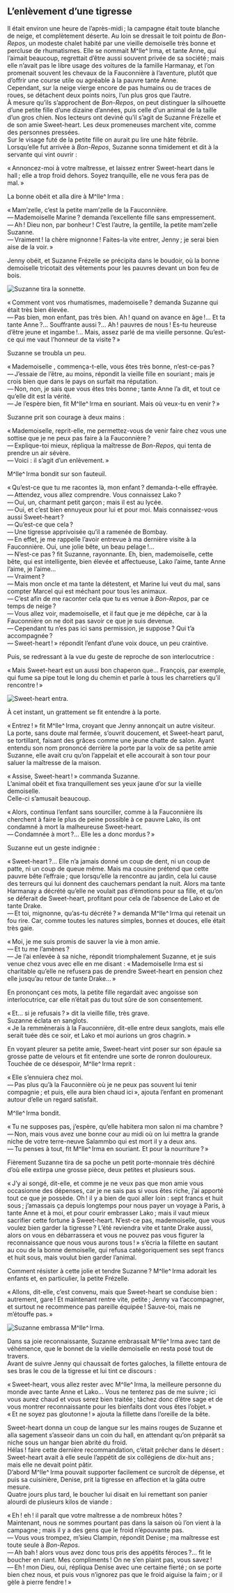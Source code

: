 ## L’enlèvement d’une tigresse

Il était environ une heure de l’après-midi ; la campagne était toute 
blanche de neige, et complètement déserte. Au loin se dressait le toit pointu 
de _Bon-Repos_, un modeste chalet habité par une vieille demoiselle très 
bonne et percluse de rhumatismes. Elle se nommait M^lle^ Irma, et tante Anne, qui 
l’aimait beaucoup, regrettait d’être aussi souvent privée de sa société ; 
mais elle n’avait pas le libre usage des voitures de la famille Harmanay, et 
l’on promenait souvent les chevaux de la Fauconnière à l’aventure, plutôt 
que d’offrir une course utile ou agréable à la pauvre tante Anne.  
Cependant, sur la neige vierge encore de pas humains ou de traces de roues, se 
détachent deux points noirs, l’un plus gros que l’autre.  
À mesure qu’ils s’approchent de _Bon-Repos_, on peut distinguer la silhouette 
d’une petite fille d’une dizaine d’années, puis celle d’un animal de la taille 
d’un gros chien. Nos lecteurs ont deviné qu’il s’agit de Suzanne Frézelle et 
de son amie Sweet-heart.
Les deux promeneuses marchent vite, comme des personnes pressées.  
Sur le visage futé de la petite fille on aurait pu lire une hâte fébrile.  
Lorsqu’elle fut arrivée à _Bon-Repos_, Suzanne sonna timidement et dit à la 
servante qui vint ouvrir :

« Annoncez-moi à votre maîtresse, et laissez entrer Sweet-heart dans le 
hall ; elle a trop froid dehors. Soyez tranquille, elle ne vous fera pas de 
mal. »

La bonne obéit et alla dire à M^lle^ Irma :

« Mam’zelle, c’est la petite mam’zelle de la Fauconnière.  
— Mademoiselle Marine ? demanda l’excellente fille sans empressement.  
— Ah ! Dieu non, par bonheur ! C’est l’autre, la gentille, la petite 
mam’zelle Suzanne.  
— Vraiment ! la chère mignonne ! Faites-la vite entrer, Jenny ; je 
serai bien aise de la voir. »

Jenny obéit, et Suzanne Frézelle se précipita dans le boudoir, où la bonne 
demoiselle tricotait des vêtements pour les pauvres devant un bon feu de bois. 
 

![Suzanne tira la sonnette.](../images/page095.jpg)

« Comment vont vos rhumatismes, mademoiselle ? demanda Suzanne qui était 
très bien élevée.  
— Pas bien, mon enfant, pas très bien. Ah ! quand on avance en âge !… 
Et ta tante Anne ?… Souffrante aussi ?… Ah ! pauvres de nous ! 
Es-tu heureuse d’être jeune et ingambe !… Mais, assez parlé de ma vieille 
personne. Qu’est-ce qui me vaut l’honneur de ta visite ? »

Suzanne se troubla un peu.

« Mademoiselle , commença-t-elle, vous êtes très bonne, n’est-ce-pas ?  
— J’essaie de l’être, au moins, répondit la vieille fille en souriant ;
mais je crois bien que dans le pays on surfait ma réputation.  
— Non, non, je sais que vous êtes très bonne ; tante Anne l’a dit, et 
tout ce qu’elle dit est la vérité.  
— Je l’espère bien, fit M^lle^ Irma en souriant. Mais où veux-tu en 
venir ? »

Suzanne prit son courage à deux mains :

« Mademoiselle, reprit-elle, me permettez-vous de venir faire chez vous une 
sottise que je ne peux pas faire à la Fauconnière ?  
— Explique-toi mieux, répliqua la maîtresse de _Bon-Repos_, qui tenta de 
prendre un air sévère.  
— Voici : il s’agit d’un enlèvement. »

M^lle^ Irma bondit sur son fauteuil.

« Qu’est-ce que tu me racontes là, mon enfant ? demanda-t-elle effrayée.  
— Attendez, vous allez comprendre. Vous connaissez Lako ?  
— Oui, un, charmant petit garçon ; mais il est au lycée.  
— Oui, et c’est bien ennuyeux pour lui et pour moi. Mais connaissez-vous 
aussi Sweet-heart ?  
— Qu’est-ce que cela ?  
— Une tigresse apprivoisée qu’il a ramenée de Bombay.  
— En effet, je me rappelle l’avoir entrevue à ma dernière visite à la 
Fauconnière. Oui, une jolie bête, un beau pelage !…  
— N’est-ce pas ? fit Suzanne, rayonnante. Eh, bien, mademoiselle, cette 
bête, qui est intelligente, bien élevée et affectueuse, Lako l’aime, tante 
Anne l’aime, je l’aime…  
— Vraiment ?  
— Mais mon oncle et ma tante la détestent, et Marine lui veut du mal, sans 
compter Marcel qui est méchant pour tous les animaux.  
— C’est afin de me raconter cela que tu es venue à _Bon-Repos_, par ce temps 
de neige ?  
— Vous allez voir, mademoiselle, et il faut que je me dépêche, car à la 
Fauconnière on ne doit pas savoir ce que je suis devenue.  
— Cependant tu n’es pas ici sans permission, je suppose ? Qui t’a 
accompagnée ?  
— Sweet-heart ! » répondit l’enfant d’une voix douce, un peu craintive.

Puis, se redressant à la vue du geste de reproche de son interlocutrice :

« Mais Sweet-heart est un aussi bon chaperon que… François, par exemple, 
qui fume sa pipe tout le long du chemin et parle à tous les charretiers qu’il 
rencontre ! »

![Sweet-heart entra.](../images/page097.jpg)

À cet instant, un grattement se fit entendre à la porte.

« Entrez ! » fit M^lle^ Irma, croyant que Jenny annonçait un autre 
visiteur.  
La porte, sans doute mal fermée, s’ouvrit doucement, et Sweet-heart parut, se 
tortillant, faisant des grâces comme une jeune chatte de salon. Ayant entendu 
son nom prononcé derrière la porte par la voix de sa petite amie Suzanne, 
elle avait cru qu’on l’appelait et elle accourait à son tour pour saluer la 
maîtresse de la maison.

« Assise, Sweet-heart ! » commanda Suzanne.  
L’animal obéit et fixa tranquillement ses yeux jaune d’or sur la vieille 
demoiselle.  
Celle-ci s’amusait beaucoup.

« Alors, continua l’enfant sans sourciller, comme à la Fauconnière ils 
cherchent à faire le plus de peine possible à ce pauvre Lako, ils ont 
condamné à mort la malheureuse Sweet-heart.  
— Condamnée à mort ?… Elle les a donc mordus ? »

Suzanne eut un geste indignée :

« Sweet-heart ?… Elle n’a jamais donné un coup de dent, ni un coup de 
patte, ni un coup de queue même. Mais ma cousine prétend que cette pauvre 
bête l’effraie ; que lorsqu’elle la rencontre au jardin, cela lui cause des 
terreurs qui lui donnent des cauchemars pendant la nuit. Alors ma tante 
Harmanay a décrété qu’elle ne voulait pas d’émotions pour sa fille, et 
qu’on se déferait de Sweet-heart, profitant pour cela de l’absence de Lako et 
de tante Drake.  
— Et toi, mignonne, qu’as-tu décrété ? » demanda M^lle^ Irma qui 
retenait un fou rire. Car, comme toutes les natures simples, bonnes et douces, 
elle était très gaie.

« Moi, je me suis promis de sauver la vie à mon amie.  
— Et tu me l’amènes ?  
— Je l’ai enlevée à sa niche, répondit triomphalement Suzanne, et je suis 
venue chez vous avec elle en me disant : « Mademoiselle Irma est si 
charitable qu’elle ne refusera pas de prendre Sweet-heart en pension chez elle 
jusqu’au retour de tante Drake… »

En prononçant ces mots, la petite fille regardait avec angoisse son 
interlocutrice, car elle n’était pas du tout sûre de son consentement.

« Et… si je refusais ? » dit la vieille fille, très grave.  
Suzanne éclata en sanglots.  
« Je la remmènerais à la Fauconnière, dit-elle entre deux sanglots, mais 
elle serait tuée dès ce soir, et Lako et moi aurions un gros chagrin. »

En voyant pleurer sa petite amie, Sweet-heart vint poser sur son épaule sa 
grosse patte de velours et fit entendre une sorte de ronron douloureux.  
Touchée de ce désespoir, M^lle^ Irma reprit :

« Elle s’ennuiera chez moi.  
— Pas plus qu’à la Fauconnière où je ne peux pas souvent lui tenir 
compagnie ; et puis, elle aura bien chaud ici », ajouta l’enfant en 
promenant autour d’elle un regard satisfait.

M^lle^ Irma bondit.

« Tu ne supposes pas, j’espère, qu’elle habitera mon salon ni ma 
chambre ?  
— Non, mais vous avez une bonne cour au midi où on lui mettra la grande 
niche de votre terre-neuve Salammbo qui est mort il y a deux ans.  
— Tu penses à tout, fit M^lle^ Irma en souriant. Et pour la 
nourriture ? »

Fièrement Suzanne tira de sa poche un petit porte-monnaie très déchiré 
d’où elle extirpa une grosse pièce, deux petites et plusieurs sous.

« J’y ai songé, dit-elle, et comme je ne veux pas que mon amie vous 
occasionne des dépenses, car je ne sais pas si vous êtes riche, j’ai apporté 
tout ce que je possède. Oh ! il y a bien de quoi aller loin : sept francs 
et huit sous ; j’amassais ça depuis longtemps pour nous payer un voyage à 
Paris, à tante Anne et à moi, et pour courir embrasser Lako ; mais il vaut 
mieux sacrifier cette fortune à Sweet-heart. N’est-ce pas, mademoiselle, que 
vous voulez bien garder la tigresse ? L’été reviendra vite et tante Drake 
aussi, alors on vous en débarrassera et vous ne pouvez pas vous figurer la 
reconnaissance que nous vous aurons tous ! » s’écria la fillette en 
sautant au cou de la bonne demoiselle, qui refusa catégoriquement ses sept 
francs et huit sous, mais voulut bien garder l’animal.

Comment résister à cette jolie et tendre Suzanne ? M^lle^ Irma adorait les 
enfants et, en particulier, la petite Frézelle.

« Allons, dit-elle, c’est convenu, mais que Sweet-heart se conduise bien : 
autrement, gare ! Et maintenant rentre vite, petite ; Jenny va 
t’accompagner, et surtout ne recommence pas pareille équipée ! Sauve-toi, 
mais ne m’étouffe pas. »

![Suzanne embrassa M^lle^ Irma.](../images/page101.jpg)

Dans sa joie reconnaissante, Suzanne embrassait M^lle^ Irma avec tant de 
véhémence, que le bonnet de la vieille demoiselle en resta posé tout de 
travers.  
Avant de suivre Jenny qui chaussait de fortes galoches, la fillette entoura de 
ses bras le cou de la tigresse et lui tint ce discours :

« Sweet-heart, vous allez rester avec M^lle^ Irma, la meilleure personne du 
monde avec tante Anne et Lako… Vous ne tenterez pas de me suivre ; ici vous 
aurez chaud et vous serez bien traitée ; tâchez donc d’être sage et de 
vous montrer reconnaissante pour les bienfaits dont vous êtes l’objet. »  
« Et ne soyez pas gloutonne ! » ajouta la fillette dans l’oreille de la 
bête.

Sweet-heart donna un coup de langue sur les mains rouges de Suzanne et alla 
sagement s’asseoir dans un coin du hall, en attendant qu’on préparât sa niche 
sous un hangar bien abrité du froid.  
Hélas ! faire cette dernière recommandation, c’était prêcher dans le 
désert : Sweet-heart avait à elle seule l’appétit de six collégiens de 
dix-huit ans ; mais elle ne devait point pâtir.  
D’abord M^lle^ Irma pouvait supporter facilement ce surcroît de dépense, et 
puis sa cuisinière, Denise, prit la tigresse en affection et la gâta outre 
mesure.  
Quatre jours plus tard, le boucher lui disait en lui remettant son panier 
alourdi de plusieurs kilos de viande :

« Eh ! eh ! il paraît que votre maîtresse a de nombreux hôtes ?  
Maintenant, nous ne sommes pourtant pas dans la saison où l’on vient à la 
campagne ; mais il y a des gens que le froid n’épouvante pas.  
— Vous vous trompez, m’sieu Clampin, répondit Denise ; ma maîtresse est 
toute seule à _Bon-Repos_.  
— Ah bah ! alors vous avez donc tous pris des appétits féroces ?… fit 
le boucher en riant. Mes compliments ! On ne s’en plaint pas, vous savez !  
— Eh ! mon Dieu, oui, répliqua Denise avec une certaine fierté ; on se 
porte bien chez nous, et puis vous n’ignorez pas que le froid aiguise la 
faim ; or il gèle à pierre fendre ! »
